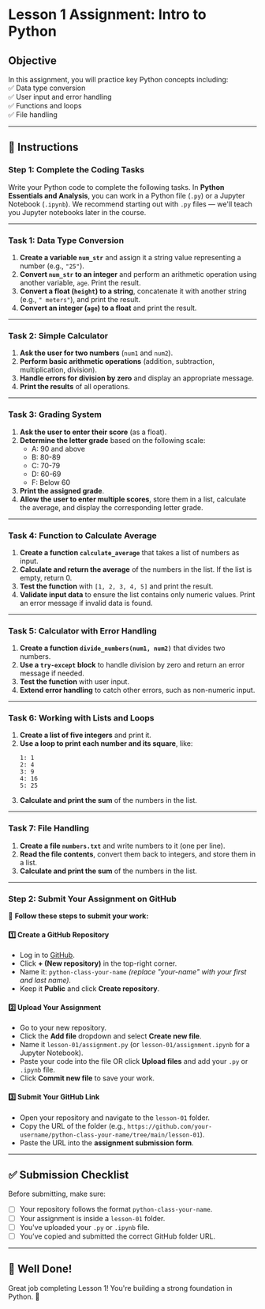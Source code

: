 # **Lesson 1 Assignment: Intro to Python**  

## **Objective**  
In this assignment, you will practice key Python concepts including:  
✅ Data type conversion  
✅ User input and error handling  
✅ Functions and loops  
✅ File handling  

---

## **🚀 Instructions**  

### **Step 1: Complete the Coding Tasks**  
Write your Python code to complete the following tasks. In **Python Essentials and Analysis**, you can work in a Python file (`.py`) or a Jupyter Notebook (`.ipynb`). We recommend starting out with `.py` files — we'll teach you Jupyter notebooks later in the course.

---

### **Task 1: Data Type Conversion**  
1. **Create a variable `num_str`** and assign it a string value representing a number (e.g., `"25"`).  
2. **Convert `num_str` to an integer** and perform an arithmetic operation using another variable, `age`. Print the result.  
3. **Convert a float (`height`) to a string**, concatenate it with another string (e.g., `" meters"`), and print the result.  
4. **Convert an integer (`age`) to a float** and print the result.  

---

### **Task 2: Simple Calculator**  
1. **Ask the user for two numbers** (`num1` and `num2`).  
2. **Perform basic arithmetic operations** (addition, subtraction, multiplication, division).  
3. **Handle errors for division by zero** and display an appropriate message.  
4. **Print the results** of all operations.  

---

### **Task 3: Grading System**  
1. **Ask the user to enter their score** (as a float).  
2. **Determine the letter grade** based on the following scale:  
   - A: 90 and above  
   - B: 80-89  
   - C: 70-79  
   - D: 60-69  
   - F: Below 60  
3. **Print the assigned grade**.  
4. **Allow the user to enter multiple scores**, store them in a list, calculate the average, and display the corresponding letter grade.  

---

### **Task 4: Function to Calculate Average**  
1. **Create a function `calculate_average`** that takes a list of numbers as input.  
2. **Calculate and return the average** of the numbers in the list. If the list is empty, return 0.  
3. **Test the function** with `[1, 2, 3, 4, 5]` and print the result.  
4. **Validate input data** to ensure the list contains only numeric values. Print an error message if invalid data is found.  

---

### **Task 5: Calculator with Error Handling**  
1. **Create a function `divide_numbers(num1, num2)`** that divides two numbers.  
2. **Use a `try-except` block** to handle division by zero and return an error message if needed.  
3. **Test the function** with user input.  
4. **Extend error handling** to catch other errors, such as non-numeric input.  

---

### **Task 6: Working with Lists and Loops**  
1. **Create a list of five integers** and print it.  
2. **Use a loop to print each number and its square**, like:  
   ```
   1: 1  
   2: 4  
   3: 9  
   4: 16  
   5: 25  
   ```  
3. **Calculate and print the sum** of the numbers in the list.  

---

### **Task 7: File Handling**  
1. **Create a file `numbers.txt`** and write numbers to it (one per line).  
2. **Read the file contents**, convert them back to integers, and store them in a list.  
3. **Calculate and print the sum** of the numbers in the list.  

---

### **Step 2: Submit Your Assignment on GitHub**  

📌 **Follow these steps to submit your work:**  

#### **1️⃣ Create a GitHub Repository**  
- Log in to [GitHub](https://github.com).  
- Click **+ (New repository)** in the top-right corner.  
- Name it: `python-class-your-name` *(replace "your-name" with your first and last name).*  
- Keep it **Public** and click **Create repository**.  

#### **2️⃣ Upload Your Assignment**  
- Go to your new repository.  
- Click the **Add file** dropdown and select **Create new file**.  
- Name it `lesson-01/assignment.py` (or `lesson-01/assignment.ipynb` for a Jupyter Notebook).  
- Paste your code into the file OR click **Upload files** and add your `.py` or `.ipynb` file.  
- Click **Commit new file** to save your work.  

#### **3️⃣ Submit Your GitHub Link**  
- Open your repository and navigate to the `lesson-01` folder.  
- Copy the URL of the folder (e.g., `https://github.com/your-username/python-class-your-name/tree/main/lesson-01`).  
- Paste the URL into the **assignment submission form**.  

---

## **✅ Submission Checklist**  
Before submitting, make sure:  
- [ ] Your repository follows the format `python-class-your-name`.  
- [ ] Your assignment is inside a `lesson-01` folder.  
- [ ] You've uploaded your `.py` or `.ipynb` file.  
- [ ] You’ve copied and submitted the correct GitHub folder URL.  

---

## **🎉 Well Done!**  
Great job completing Lesson 1! You're building a strong foundation in Python. 🚀  
